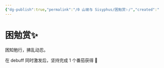 ```yaml
---
{"dg-publish":true,"permalink":"/0 山坡与 Sisyphus/困勉赏✨/","created":"2023-05-24T11:45:37.055+08:00","updated":"2023-05-24T18:13:52.999+08:00"}
---
```


# 困勉赏✨

困知勉行，拂乱动忍。

在 debuff 同时激发后，坚持完成 1 个番茄获得 💎